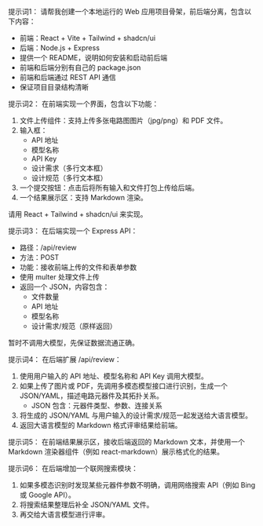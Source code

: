 提示词1：
请帮我创建一个本地运行的 Web 应用项目骨架，前后端分离，包含以下内容：
- 前端：React + Vite + Tailwind + shadcn/ui
- 后端：Node.js + Express
- 提供一个 README，说明如何安装和启动前后端
- 前端和后端分别有自己的 package.json
- 前端和后端通过 REST API 通信
- 保证项目目录结构清晰

提示词2：
在前端实现一个界面，包含以下功能：
1. 文件上传组件：支持上传多张电路图图片（jpg/png）和 PDF 文件。
2. 输入框：
   - API 地址
   - 模型名称
   - API Key
   - 设计需求（多行文本框）
   - 设计规范（多行文本框）
3. 一个提交按钮：点击后将所有输入和文件打包上传给后端。
4. 一个结果展示区：支持 Markdown 渲染。

请用 React + Tailwind + shadcn/ui 来实现。

提示词3：
在后端实现一个 Express API：
- 路径：/api/review
- 方法：POST
- 功能：接收前端上传的文件和表单参数
- 使用 multer 处理文件上传
- 返回一个 JSON，内容包含：
  - 文件数量
  - API 地址
  - 模型名称
  - 设计需求/规范（原样返回）

暂时不调用大模型，先保证数据流通正确。

提示词4：
在后端扩展 /api/review：
1. 使用用户输入的 API 地址、模型名称和 API Key 调用大模型。
2. 如果上传了图片或 PDF，先调用多模态模型接口进行识别，生成一个 JSON/YAML，描述电路元器件及其拓扑关系。
   - JSON 包含：元器件类型、参数、连接关系
3. 将生成的 JSON/YAML 与用户输入的设计需求/规范一起发送给大语言模型。
4. 返回大语言模型的 Markdown 格式评审结果给前端。

提示词5：
在前端结果展示区，接收后端返回的 Markdown 文本，并使用一个 Markdown 渲染器组件（例如 react-markdown）展示格式化的结果。

提示词6：
在后端增加一个联网搜索模块：
1. 如果多模态识别时发现某些元器件参数不明确，调用网络搜索 API（例如 Bing 或 Google API）。
2. 将搜索结果整理后补全 JSON/YAML 文件。
3. 再交给大语言模型进行评审。

